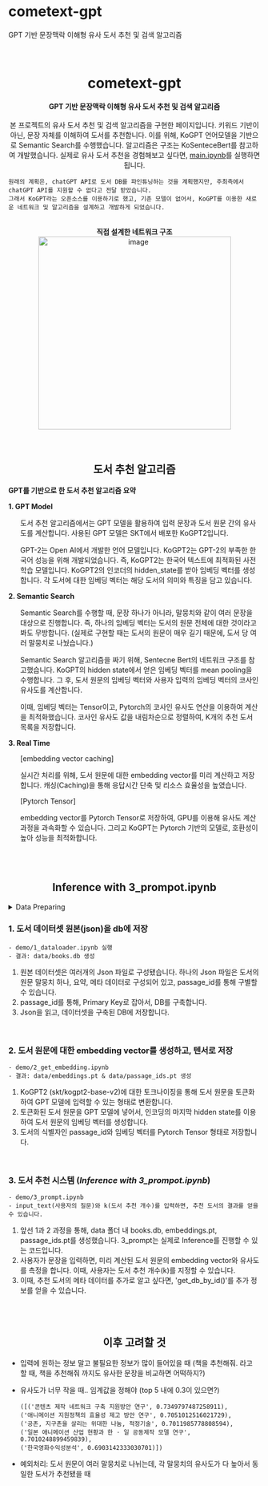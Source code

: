 # cometext-gpt
GPT 기반 문장맥락 이해형 유사 도서 추천 및 검색 알고리즘

<br>

# <div align="center">cometext-gpt</div>
<div align="center"><b>GPT 기반 문장맥락 이해형 유사 도서 추천 및 검색 알고리즘</b></div>
<br>
<div align="center">본 프로젝트의 유사 도서 추천 및 검색 알고리즘을 구현한 페이지입니다.
    키워드 기반이 아닌, 문장 자체를 이해하여 도서를 추천합니다. 이를 위해, KoGPT 언어모델을 기반으로 Semantic Search를 수행했습니다. 알고리즘은 구조는 KoSenteceBert를 참고하여 개발했습니다.
    실제로 유사 도서 추천을 경험해보고 싶다면, <a href="https://github.com/Hanium-Cometext/cometext-gpt/blob/main/main.ipynb">main.ipynb</a>를 실행하면 됩니다.</div>
    
    원래의 계획은, chatGPT API로 도서 DB를 파인튜닝하는 것을 계획했지만, 주최측에서 chatGPT API를 지원할 수 없다고 전달 받았습니다.
    그래서 KoGPT라는 오픈소스를 이용하기로 했고, 기존 모델이 없어서, KoGPT를 이용한 새로운 네트워크 및 알고리즘을 설계하고 개발하게 되었습니다.
    
<br>

<div align="center"><b>직접 설계한 네트워크 구조</b></div>
<div align="center"><img width="385" alt="image" src="https://github.com/Hanium-Cometext/cometext-gpt/assets/77441026/aebdf2a0-c193-4e84-a053-cfc72e5417d9"></div>

<br>
<br>


## <div align="center">도서 추천 알고리즘</div>
<b>GPT를 기반으로 한 도서 추천 알고리즘 요약</b>

<b>1. GPT Model</b>
    <ul>도서 추천 알고리즘에서는 GPT 모델을 활용하여 입력 문장과 도서 원문 간의 유사도를 계산합니다. 사용된 GPT 모델은 SKT에서 배포한 KoGPT2입니다.</ul>
    <ul>GPT-2는 Open AI에서 개발한 언어 모델입니다. KoGPT2는 GPT-2의 부족한 한국어 성능을 위해 개발되었습니다. 즉, KoGPT2는 한국어 텍스트에 최적화된 사전 학습 모델입니다.
    KoGPT2의 인코더의 hidden_state를 받아 임베딩 벡터를 생성합니다. 각 도서에 대한 임베딩 벡터는 해당 도서의 의미와 특징을 담고 있습니다.</ul>
<b>2. Semantic Search</b>
    <ul>Semantic Search를 수행할 때, 문장 하나가 아니라, 말뭉치와 같이 여러 문장을 대상으로 진행합니다. 즉, 하나의 임베딩 벡터는 도서의 원문 전체에 대한 것이라고 봐도 무방합니다. (실제로 구현할 때는 도서의 원문이 매우 길기 때문에, 도서 당 여러 말뭉치로 나눴습니다.)</ul>
    <ul>Semantic Search 알고리즘을 짜기 위해, Sentecne Bert의 네트워크 구조를 참고했습니다. KoGPT의 hidden state에서 얻은 임베딩 벡터를 mean pooling을 수행합니다. 그 후, 도서 원문의 임베딩 벡터와 사용자 입력의 임베딩 벡터의 코사인 유사도를 계산합니다.</ul>
    <ul>이때, 임베딩 벡터는 Tensor이고, Pytorch의 코사인 유사도 연산을 이용하여 계산을 최적화했습니다. 코사인 유사도 값을 내림차순으로 정렬하여, K개의 추천 도서 목록을 저장합니다.</ul>
<b>3. Real Time</b>
<ul>[embedding vector caching]
    <dl>실시간 처리를 위해, 도서 원문에 대한 embedding vector를 미리 계산하고 저장합니다. 캐싱(Caching)을 통해 응답시간 단축 및 리소스 효율성을 높였습니다.</dl></ul>
<ul>[Pytorch Tensor]
    <dl>embedding vector를 Pytorch Tensor로 저장하여, GPU를 이용해 유사도 계산 과정을 과속화할 수 있습니다. 그리고 KoGPT는 Pytorch 기반의 모델로, 호환성이 높아 성능을 최적화합니다.</dl></ul>


<br>
<br>

## <div align="center">Inference with 3_prompot.ipynb</div>

<details>
<summary>Data Preparing</summary>
    AI HUB의 '도서자료 요약' 데이터셋을 이용했습니다. 위 데이터는 도서의 메타 정보, 원문, 요약 정보를 제공합니다. 본 프로젝트를 실현하기 위해서는, 도서의 제목과 원문이 필수이기 때문에 '도서자료 요약' 데이터셋을 선택했습니다. 위의 데이터셋은 지능형 제품・서비스, 챗봇 등 다양한 분야에서 영리적・비영리적 연구・개발 목적으로 활용할 수 있음을 밝힙니다.

</details>

### 1. 도서 데이터셋 원본(json)을 db에 저장
    - demo/1_dataloader.ipynb 실행
    - 결과: data/books.db 생성
1. 원본 데이터셋은 여러개의 Json 파일로 구성됐습니다. 하나의 Json 파일은 도서의 원문 말뭉치 하나, 요약, 메타 데이터로 구성되어 있고, passage_id를 통해 구별할 수 있습니다.
2. passage_id를 통해, Primary Key로 잡아서, DB를 구축합니다.
3. Json을 읽고, 데이터셋을 구축된 DB에 저장합니다.
<br>

### 2. 도서 원문에 대한 embedding vector를 생성하고, 텐서로 저장
    - demo/2_get_embedding.ipynb
    - 결과: data/embeddings.pt & data/passage_ids.pt 생성
1. KoGPT2 (skt/kogpt2-base-v2)에 대한 토크나이징을 통해 도서 원문을 토큰화하여 GPT 모델에 입력할 수 있는 형태로 변환합니다.
2. 토큰화된 도서 원문을 GPT 모델에 넣어서, 인코딩의 마지막 hidden state를 이용하여 도서 원문의 임베딩 벡터를 생성합니다.
3. 도서의 식별자인 passage_id와 임베딩 벡터를 Pytorch Tensor 형태로 저장합니다.

<br>

### 3. 도서 추천 시스템 (*Inference with 3_prompot.ipynb*)
    - demo/3_prompt.ipynb
    - input_text(사용자의 질문)와 k(도서 추천 개수)를 입력하면, 추천 도서의 결과를 얻을 수 있습니다.

1. 앞선 1과 2 과정을 통해, data 폴더 내 books.db, embeddings.pt, passage_ids.pt를 생성했습니다. 3_prompt는 실제로 Inference를 진행할 수 있는 코드입니다.
2. 사용자가 문장을 입력하면, 미리 계산된 도서 원문의 embedding vector와 유사도를 측정을 합니다. 이때, 사용자는 도서 추천 개수(k)를 지정할 수 있습니다.
3. 이때, 추천 도서의 메타 데이터를 추가로 알고 싶다면, 'get_db_by_id()'를 추가 정보를 얻을 수 있습니다.

<br>
<br>

## <div align="center">이후 고려할 것</div>
- 입력에 원하는 정보 말고 불필요한 정보가 많이 들어있을 때 (책을 추천해줘. 라고 할 때, 책을 추천해줘 까지도 유사한 문장을 비교하면 어떡하지?)
- 유사도가 너무 작을 때.. 임계값을 정해야 (top 5 내에 0.3이 있으면?)
  
      ([('콘텐츠 제작 네트워크 구축 지원방안 연구', 0.7349797487258911),
      ('애니메이션 지원정책의 효율성 제고 방안 연구', 0.7051012516021729),
      ('공존, 지구촌을 살리는 위대한 나눔, 적정기술', 0.7011985778808594),
      ('일본 애니메이션 산업 현황과 한 · 일 공동제작 모델 연구', 0.7010248899459839),
      ('한국영화수익성분석', 0.6903142333030701)])


- 예외처리: 도서 원문이 여러 말뭉치로 나뉘는데, 각 말뭉치의 유사도가 다 높아서 동일한 도서가 추천됐을 때
